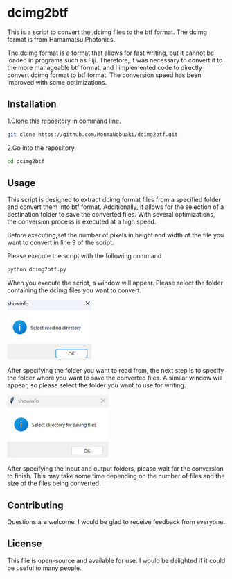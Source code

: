 # dcimg2btf
This is a script to convert the .dcimg files to the btf format. The dcimg format is from Hamamatsu Photonics. 

The dcimg format is a format that allows for fast writing, but it cannot be loaded in programs such as Fiji. Therefore, it was necessary to convert it to the more manageable btf format, and I implemented code to directly convert dcimg format to btf format. The conversion speed has been improved with some optimizations.

## Installation

1.Clone this repository in command line.
```bash
git clone https://github.com/MonmaNobuaki/dcimg2btf.git
```

2.Go into the repository.
```bash
cd dcimg2btf
```

## Usage
This script is designed to extract dcimg format files from a specified folder and convert them into btf format. Additionally, it allows for the selection of a destination folder to save the converted files. With several optimizations, the conversion process is executed at a high speed.

Before executing,set the number of pixels in height and width of the file you want to convert in line 9 of the script. 

Please execute the script with the following command
```bash
python dcimg2btf.py
```
When you execute the script, a window will appear. Please select the folder containing the dcimg files you want to convert.

![Test Image 1](images/input.png)

After specifying the folder you want to read from, the next step is to specify the folder where you want to save the converted files. A similar window will appear, so please select the folder you want to use for writing.

![Test Image 2](images/output.png)

After specifying the input and output folders, please wait for the conversion to finish. This may take some time depending on the number of files and the size of the files being converted.

## Contributing
Questions are welcome. I would be glad to receive feedback from everyone.

## License
This file is open-source and available for use. I would be delighted if it could be useful to many people.
